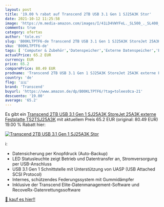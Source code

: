 ```yaml
---
layout: post
title: '19.00 % rabat auf Transcend 2TB USB 3.1 Gen 1 SJ25A3K Stor'
date: 2021-10-12 11:25:58
image: 'https://m.media-amazon.com/images/I/41LD4VWYFeL._SL500_._SL400_.jpg'
comments: true
category: ofertas
author: 'tole.es'
slug: 'B00KLTPTF6-de Transcend 2TB USB 3.1 Gen 1 SJ25A3K StoreJet 25A3K externe...'
sku: 'B00KLTPTF6-de'
tags: [ 'Computer & Zubehör','Datenspeicher','Externe Datenspeicher','Externe Festplatten','transcend', ]
actualPrice: 65.2 EUR
currency: EUR
price: 65.2
comparePrice: 80.49 EUR
prodname: 'Transcend 2TB USB 3.1 Gen 1 SJ25A3K StoreJet 25A3K externe Festplatte TS2TSJ25A3K'
country: 'de'
flag: '🇩🇪'
brand: 'Transcend'
buyurl: 'https://www.amazon.de/dp/B00KLTPTF6/?tag=tolees0ca-21'
descuento: '19.00'
average: '65.2'
---
```


Es gibt ein [Transcend 2TB USB 3.1 Gen 1 SJ25A3K StoreJet 25A3K externe Festplatte TS2TSJ25A3K](https://www.amazon.de/dp/B00KLTPTF6/?tag=tolees0ca-21) mit aktuellem Preis 65.2 EUR (original: 80.49 EUR) 19.00 % Rabatt hier:

[![Transcend 2TB USB 3.1 Gen 1 SJ25A3K Stor](https://m.media-amazon.com/images/I/41LD4VWYFeL._SL500_._SL400_.jpg)](https://www.amazon.de/dp/B00KLTPTF6/?tag=tolees0ca-21)

ℹ️:

- Datensicherung per Knopfdruck (Auto-Backup)
- LED Statusleuchte zeigt Betrieb und Datentransfer an, Stromversorgung per USB-Anschluss
- USB 3.1 Gen 1 Schnittstelle mit Unterstützung von UASP (USB Attached SCSI Protocol)
- Internes, schützendes Federungssystem mit Gummidämpfer
- Inklusive der Transcend Elite-Datenmanagement-Software und RecoveRx-Datenrettungssoftware

[🛒 kauf es hier!!](https://www.amazon.de/dp/B00KLTPTF6/?tag=tolees0ca-21)
